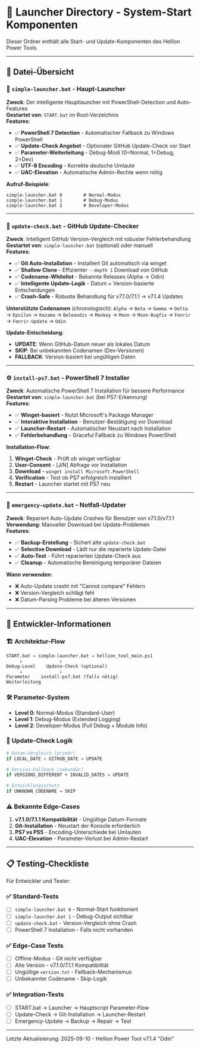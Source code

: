 # 🚀 Launcher Directory - System-Start Komponenten

Dieser Ordner enthält alle Start- und Update-Komponenten des Hellion Power Tools.

---

## 📁 **Datei-Übersicht**

### 🎯 **`simple-launcher.bat`** - Haupt-Launcher

**Zweck**: Der intelligente Hauptlauncher mit PowerShell-Detection und Auto-Features  
**Gestartet von**: `START.bat` im Root-Verzeichnis  
**Features**:

- ✅ **PowerShell 7 Detection** - Automatischer Fallback zu Windows PowerShell
- ✅ **Update-Check Angebot** - Optionaler GitHub Update-Check vor Start
- ✅ **Parameter-Weiterleitung** - Debug-Modi (0=Normal, 1=Debug, 2=Dev)
- ✅ **UTF-8 Encoding** - Korrekte deutsche Umlaute
- ✅ **UAC-Elevation** - Automatische Admin-Rechte wenn nötig

**Aufruf-Beispiele**:

```batch
simple-launcher.bat 0        # Normal-Modus
simple-launcher.bat 1        # Debug-Modus  
simple-launcher.bat 2        # Developer-Modus
```

---

### 🔄 **`update-check.bat`** - GitHub Update-Checker

**Zweck**: Intelligent GitHub Version-Vergleich mit robuster Fehlerbehandlung  
**Gestartet von**: `simple-launcher.bat` (optional) oder manuell  
**Features**:

- ✅ **Git Auto-Installation** - Installiert Git automatisch via winget
- ✅ **Shallow Clone** - Effizienter `--depth 1` Download von GitHub
- ✅ **Codename-Whitelist** - Bekannte Releases (Alpha → Odin)
- ✅ **Intelligente Update-Logik** - Datum + Version-basierte Entscheidungen
- ✅ **Crash-Safe** - Robuste Behandlung für v7.1.0/7.1.1 → v7.1.4 Updates

**Unterstützte Codenamen** (chronologisch):
`Alpha` → `Beta` → `Gamma` → `Delta` → `Epsilon` → `Kazama` → `Beleandis` → `Monkey` → `Moon` → `Moon-Bugfix` → `Fenrir` → `Fenrir-Update` → `Odin`

**Update-Entscheidung**:

- **UPDATE**: Wenn GitHub-Datum neuer als lokales Datum
- **SKIP**: Bei unbekannten Codenamen (Dev-Versionen)
- **FALLBACK**: Version-basiert bei ungültigen Daten

---

### ⚙️ **`install-ps7.bat`** - PowerShell 7 Installer

**Zweck**: Automatische PowerShell 7 Installation für bessere Performance  
**Gestartet von**: `simple-launcher.bat` (bei PS7-Erkennung)  
**Features**:

- ✅ **Winget-basiert** - Nutzt Microsoft's Package Manager  
- ✅ **Interaktive Installation** - Benutzer-Bestätigung vor Download
- ✅ **Launcher-Restart** - Automatischer Neustart nach Installation
- ✅ **Fehlerbehandlung** - Graceful Fallback zu Windows PowerShell

**Installation-Flow**:

1. **Winget-Check** - Prüft ob winget verfügbar
2. **User-Consent** - [J/N] Abfrage vor Installation  
3. **Download** - `winget install Microsoft.PowerShell`
4. **Verification** - Test ob PS7 erfolgreich installiert
5. **Restart** - Launcher startet mit PS7 neu

---

### 🚨 **`emergency-update.bat`** - Notfall-Updater

**Zweck**: Repariert Auto-Update Crashes für Benutzer von v7.1.0/v7.1.1  
**Verwendung**: Manueller Download bei Update-Problemen  
**Features**:

- ✅ **Backup-Erstellung** - Sichert alte `update-check.bat`
- ✅ **Selective Download** - Lädt nur die reparierte Update-Datei
- ✅ **Auto-Test** - Führt reparierten Update-Check aus
- ✅ **Cleanup** - Automatische Bereinigung temporärer Dateien

**Wann verwenden**:

- ❌ Auto-Update crasht mit "Cannot compare" Fehlern
- ❌ Version-Vergleich schlägt fehl
- ❌ Datum-Parsing Probleme bei älteren Versionen

---

## 🔧 **Entwickler-Informationen**

### 🏗️ **Architektur-Flow**

```text
START.bat → simple-launcher.bat → hellion_tool_main.ps1
     ↓              ↓
Debug-Level    Update-Check (optional)
     ↓              ↓
Parameter    install-ps7.bat (falls nötig)
Weiterleitung
```

### 🛠️ **Parameter-System**

- **Level 0**: Normal-Modus (Standard-User)
- **Level 1**: Debug-Modus (Extended Logging)  
- **Level 2**: Developer-Modus (Full Debug + Module Info)

### 🔄 **Update-Check Logik**

```bash
# Datum-Vergleich (primär)
if LOCAL_DATE < GITHUB_DATE → UPDATE

# Version-Fallback (sekundär)  
if VERSIONS_DIFFERENT + INVALID_DATES → UPDATE

# Entwicklungsschutz
if UNKNOWN_CODENAME → SKIP
```

### ⚠️ **Bekannte Edge-Cases**

1. **v7.1.0/7.1.1 Kompatibilität** - Ungültige Datum-Formate
2. **Git-Installation** - Neustart der Konsole erforderlich
3. **PS7 vs PS5** - Encoding-Unterschiede bei Umlauten
4. **UAC-Elevation** - Parameter-Verlust bei Admin-Restart

---

## 📋 **Testing-Checkliste**

Für Entwickler und Tester:

### ✅ **Standard-Tests**

- [ ] `simple-launcher.bat 0` - Normal-Start funktioniert
- [ ] `simple-launcher.bat 1` - Debug-Output sichtbar
- [ ] `update-check.bat` - Version-Vergleich ohne Crash
- [ ] PowerShell 7 Installation - Falls nicht vorhanden

### ✅ **Edge-Case Tests**

- [ ] Offline-Modus - Git nicht verfügbar
- [ ] Alte Version - v7.1.0/7.1.1 Kompatibilität  
- [ ] Ungültige `version.txt` - Fallback-Mechanismus
- [ ] Unbekannter Codename - Skip-Logik

### ✅ **Integration-Tests**

- [ ] START.bat → Launcher → Hauptscript Parameter-Flow
- [ ] Update-Check → Git-Installation → Launcher-Restart
- [ ] Emergency-Update → Backup → Repair → Test

---

Letzte Aktualisierung: 2025-09-10 - Hellion Power Tool v7.1.4 "Odin"
